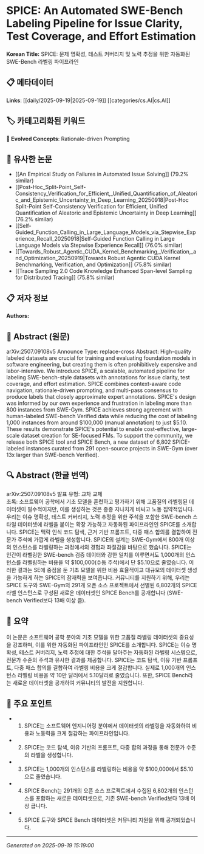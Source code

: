 
# SPICE: An Automated SWE-Bench Labeling Pipeline for Issue Clarity, Test Coverage, and Effort Estimation

**Korean Title:** SPICE: 문제 명확성, 테스트 커버리지 및 노력 추정을 위한 자동화된 SWE-Bench 라벨링 파이프라인

## 📋 메타데이터

**Links**: [[daily/2025-09-19|2025-09-19]] [[categories/cs.AI|cs.AI]]

## 🏷️ 카테고리화된 키워드
**🚀 Evolved Concepts**: Rationale-driven Prompting

## 🔗 유사한 논문
- [[An Empirical Study on Failures in Automated Issue Solving]] (79.2% similar)
- [[Post-Hoc_Split-Point_Self-Consistency_Verification_for_Efficient,_Unified_Quantification_of_Aleatoric_and_Epistemic_Uncertainty_in_Deep_Learning_20250918|Post-Hoc Split-Point Self-Consistency Verification for Efficient, Unified Quantification of Aleatoric and Epistemic Uncertainty in Deep Learning]] (76.2% similar)
- [[Self-Guided_Function_Calling_in_Large_Language_Models_via_Stepwise_Experience_Recall_20250918|Self-Guided Function Calling in Large Language Models via Stepwise Experience Recall]] (76.0% similar)
- [[Towards_Robust_Agentic_CUDA_Kernel_Benchmarking,_Verification,_and_Optimization_20250919|Towards Robust Agentic CUDA Kernel Benchmarking, Verification, and Optimization]] (75.8% similar)
- [[Trace Sampling 2.0 Code Knowledge Enhanced Span-level Sampling for Distributed Tracing]] (75.8% similar)

## 📋 저자 정보

**Authors:** 

## 📄 Abstract (원문)

arXiv:2507.09108v5 Announce Type: replace-cross 
Abstract: High-quality labeled datasets are crucial for training and evaluating foundation models in software engineering, but creating them is often prohibitively expensive and labor-intensive. We introduce SPICE, a scalable, automated pipeline for labeling SWE-bench-style datasets with annotations for issue clarity, test coverage, and effort estimation. SPICE combines context-aware code navigation, rationale-driven prompting, and multi-pass consensus to produce labels that closely approximate expert annotations. SPICE's design was informed by our own experience and frustration in labeling more than 800 instances from SWE-Gym. SPICE achieves strong agreement with human-labeled SWE-bench Verified data while reducing the cost of labeling 1,000 instances from around \$100,000 (manual annotation) to just \$5.10. These results demonstrate SPICE's potential to enable cost-effective, large-scale dataset creation for SE-focused FMs. To support the community, we release both SPICE tool and SPICE Bench, a new dataset of 6,802 SPICE-labeled instances curated from 291 open-source projects in SWE-Gym (over 13x larger than SWE-bench Verified).

## 🔍 Abstract (한글 번역)

arXiv:2507.09108v5 발표 유형: 교차 교체  
초록: 소프트웨어 공학에서 기초 모델을 훈련하고 평가하기 위해 고품질의 라벨링된 데이터셋이 필수적이지만, 이를 생성하는 것은 종종 지나치게 비싸고 노동 집약적입니다. 우리는 이슈 명확성, 테스트 커버리지, 노력 추정을 위한 주석을 포함한 SWE-bench 스타일 데이터셋에 라벨을 붙이는 확장 가능하고 자동화된 파이프라인인 SPICE를 소개합니다. SPICE는 맥락 인식 코드 탐색, 근거 기반 프롬프트, 다중 패스 합의를 결합하여 전문가 주석에 가깝게 라벨을 생성합니다. SPICE의 설계는 SWE-Gym에서 800개 이상의 인스턴스를 라벨링하는 과정에서의 경험과 좌절감을 바탕으로 했습니다. SPICE는 인간이 라벨링한 SWE-bench 검증 데이터와 강한 일치를 이루면서도 1,000개의 인스턴스를 라벨링하는 비용을 약 \$100,000(수동 주석)에서 단 \$5.10으로 줄였습니다. 이러한 결과는 SE에 중점을 둔 기초 모델을 위한 비용 효율적이고 대규모의 데이터셋 생성을 가능하게 하는 SPICE의 잠재력을 보여줍니다. 커뮤니티를 지원하기 위해, 우리는 SPICE 도구와 SWE-Gym의 291개 오픈 소스 프로젝트에서 선별된 6,802개의 SPICE 라벨 인스턴스로 구성된 새로운 데이터셋인 SPICE Bench를 공개합니다 (SWE-bench Verified보다 13배 이상 큼).

## 📝 요약

이 논문은 소프트웨어 공학 분야의 기초 모델을 위한 고품질 라벨링 데이터셋의 중요성을 강조하며, 이를 위한 자동화된 파이프라인인 SPICE를 소개합니다. SPICE는 이슈 명확성, 테스트 커버리지, 노력 추정에 대한 주석을 달아주는 자동화된 라벨링 시스템으로, 전문가 수준의 주석과 유사한 결과를 제공합니다. SPICE는 코드 탐색, 이유 기반 프롬프트, 다중 패스 합의를 결합하여 라벨링 비용을 크게 절감합니다. 실제로 1,000개의 인스턴스 라벨링 비용을 약 10만 달러에서 5.10달러로 줄였습니다. 또한, SPICE Bench라는 새로운 데이터셋을 공개하여 커뮤니티의 발전을 지원합니다.

## 🎯 주요 포인트

- 1. SPICE는 소프트웨어 엔지니어링 분야에서 데이터셋의 라벨링을 자동화하여 비용과 노동력을 크게 절감하는 파이프라인입니다.

- 2. SPICE는 코드 탐색, 이유 기반의 프롬프트, 다중 합의 과정을 통해 전문가 수준의 라벨을 생성합니다.

- 3. SPICE는 1,000개의 인스턴스를 라벨링하는 비용을 약 \$100,000에서 \$5.10으로 줄였습니다.

- 4. SPICE Bench는 291개의 오픈 소스 프로젝트에서 수집된 6,802개의 인스턴스를 포함하는 새로운 데이터셋으로, 기존 SWE-bench Verified보다 13배 이상 큽니다.

- 5. SPICE 도구와 SPICE Bench 데이터셋은 커뮤니티 지원을 위해 공개되었습니다.

---

*Generated on 2025-09-19 15:19:00*